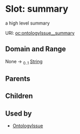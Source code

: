 
# Slot: summary


a high level summary

URI: [oc:ontologyIssue__summary](http://w3id.org/ontogpt/ontology-class-templateontologyIssue__summary)


## Domain and Range

None &#8594;  <sub>0..1</sub> [String](types/String.md)

## Parents


## Children


## Used by

 * [OntologyIssue](OntologyIssue.md)
